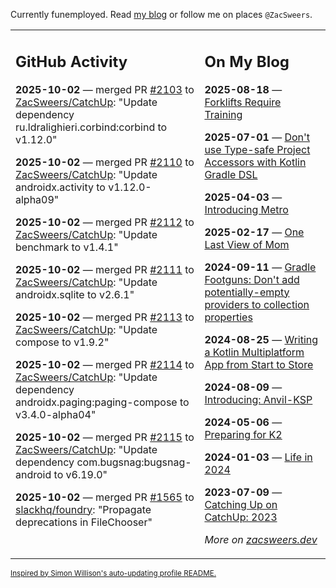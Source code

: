 Currently funemployed. Read [my blog](https://zacsweers.dev/) or follow me on places `@ZacSweers`.

<table><tr><td valign="top" width="60%">

## GitHub Activity
<!-- githubActivity starts -->
**2025-10-02** — merged PR [#2103](https://github.com/ZacSweers/CatchUp/pull/2103) to [ZacSweers/CatchUp](https://github.com/ZacSweers/CatchUp): "Update dependency ru.ldralighieri.corbind:corbind to v1.12.0"

**2025-10-02** — merged PR [#2110](https://github.com/ZacSweers/CatchUp/pull/2110) to [ZacSweers/CatchUp](https://github.com/ZacSweers/CatchUp): "Update androidx.activity to v1.12.0-alpha09"

**2025-10-02** — merged PR [#2112](https://github.com/ZacSweers/CatchUp/pull/2112) to [ZacSweers/CatchUp](https://github.com/ZacSweers/CatchUp): "Update benchmark to v1.4.1"

**2025-10-02** — merged PR [#2111](https://github.com/ZacSweers/CatchUp/pull/2111) to [ZacSweers/CatchUp](https://github.com/ZacSweers/CatchUp): "Update androidx.sqlite to v2.6.1"

**2025-10-02** — merged PR [#2113](https://github.com/ZacSweers/CatchUp/pull/2113) to [ZacSweers/CatchUp](https://github.com/ZacSweers/CatchUp): "Update compose to v1.9.2"

**2025-10-02** — merged PR [#2114](https://github.com/ZacSweers/CatchUp/pull/2114) to [ZacSweers/CatchUp](https://github.com/ZacSweers/CatchUp): "Update dependency androidx.paging:paging-compose to v3.4.0-alpha04"

**2025-10-02** — merged PR [#2115](https://github.com/ZacSweers/CatchUp/pull/2115) to [ZacSweers/CatchUp](https://github.com/ZacSweers/CatchUp): "Update dependency com.bugsnag:bugsnag-android to v6.19.0"

**2025-10-02** — merged PR [#1565](https://github.com/slackhq/foundry/pull/1565) to [slackhq/foundry](https://github.com/slackhq/foundry): "Propagate deprecations in FileChooser"
<!-- githubActivity ends -->
</td><td valign="top" width="40%">

## On My Blog
<!-- blog starts -->
**2025-08-18** — [Forklifts Require Training](https://www.zacsweers.dev/forklifts-require-training/)

**2025-07-01** — [Don't use Type-safe Project Accessors with Kotlin Gradle DSL](https://www.zacsweers.dev/dont-use-type-safe-project-accessors-with-kotlin-gradle-dsl/)

**2025-04-03** — [Introducing Metro](https://www.zacsweers.dev/introducing-metro/)

**2025-02-17** — [One Last View of Mom](https://www.zacsweers.dev/one-last-view-of-mom/)

**2024-09-11** — [Gradle Footguns: Don't add potentially-empty providers to collection properties](https://www.zacsweers.dev/gradle-footgun-adding-empty-providers-to-collection-properties/)

**2024-08-25** — [Writing a Kotlin Multiplatform App from Start to Store](https://www.zacsweers.dev/writing-a-kotlin-multiplatform-app-from-start-to-store/)

**2024-08-09** — [Introducing: Anvil-KSP](https://www.zacsweers.dev/introducing-anvil-ksp/)

**2024-05-06** — [Preparing for K2](https://www.zacsweers.dev/preparing-for-k2/)

**2024-01-03** — [Life in 2024](https://www.zacsweers.dev/life-in-2024/)

**2023-07-09** — [Catching Up on CatchUp: 2023](https://www.zacsweers.dev/catching-up-on-catchup-2023/)
<!-- blog ends -->
_More on [zacsweers.dev](https://zacsweers.dev/)_
</td></tr></table>

<sub><a href="https://simonwillison.net/2020/Jul/10/self-updating-profile-readme/">Inspired by Simon Willison's auto-updating profile README.</a></sub>